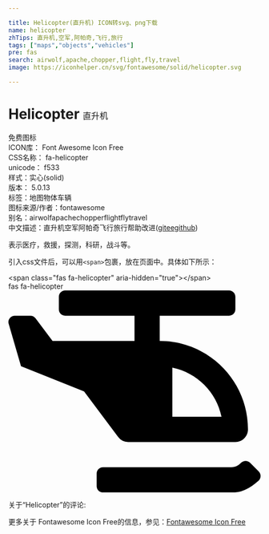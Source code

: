 ```yaml
---

title: Helicopter(直升机) ICON转svg、png下载
name: helicopter
zhTips: 直升机,空军,阿帕奇,飞行,旅行
tags: ["maps","objects","vehicles"]
pre: fas
search: airwolf,apache,chopper,flight,fly,travel
image: https://iconhelper.cn/svg/fontawesome/solid/helicopter.svg

---
```


# Helicopter  <small style="font-size: 60%;font-weight: 100">直升机</small>


<div class="detail-page">
<p>
<span><span class="badge-success badge">免费图标</span> </span>
<br/>
<span>
ICON库：
<span class="badge-secondary badge">Font Awesome Icon Free</span> 
</span>
<br/>
<span>
CSS名称：
<span class="badge-secondary badge">fa-helicopter</span> 
</span>
<br/>
<span>
unicode：
<span class="badge-secondary badge">f533</span> 
<copy-btn content='f533' btn-title=""></copy-btn>
<copy-btn :content='String.fromCodePoint(parseInt("f533", 16))' btn-title="复制U"></copy-btn>
</span><br/><span>样式：<span class="badge-light badge">实心(solid)</span></span>
<br/>
<span>
版本：
<span class="badge-secondary badge">5.0.13</span> 
</span><br/><span>标签：<span class="badge-light badge"><router-link to="/tags/maps.html">地图</router-link></span><span class="badge-light badge"><router-link to="/tags/objects.html">物体</router-link></span><span class="badge-light badge"><router-link to="/tags/vehicles.html">车辆</router-link></span></span>
<br/>
<span>图标来源/作者：<span class="badge-light badge">fontawesome</span></span> 
<br/>
<span>别名：<span class="badge-light badge">airwolf</span><span class="badge-light badge">apache</span><span class="badge-light badge">chopper</span><span class="badge-light badge">flight</span><span class="badge-light badge">fly</span><span class="badge-light badge">travel</span></span><br/><span class="zh-detail">中文描述：<span class="badge-primary badge">直升机</span><span class="badge-primary badge">空军</span><span class="badge-primary badge">阿帕奇</span><span class="badge-primary badge">飞行</span><span class="badge-primary badge">旅行</span><span class="help-link"><span>帮助改进</span>(<a href="https://gitee.com/liuwave/icon-helper/edit/master/json/fontawesome/solid/helicopter.json" target="_blank" rel="noopener noreferrer">gitee</a><a href="https://github.com/liuwave/icon-helper/edit/master/json/fontawesome/solid/helicopter.json" target="_blank" rel="noopener noreferrer">github</a></span>)</span><br/>
</p>
</div><div class="description description alert alert-light">表示医疗，救援，探测，科研，战斗等。</div>
<div class="alert alert-dark">
  <i class="fas fa-helicopter fa-xs"></i>
  <i class="fas fa-helicopter fa-sm"></i>
  <i class="fas fa-helicopter fa-lg"></i>
  <i class="fas fa-helicopter fa-2x"></i>
  <i class="fas fa-helicopter fa-3x"></i>
  <i class="fas fa-helicopter fa-5x"></i>
  <i class="fas fa-helicopter fa-7x"></i>
</div>
<div>
  <p>引入css文件后，可以用<code>&lt;span&gt;</code>包裹，放在页面中。具体如下所示：    
  </p>
  <div class="alert alert-primary" style="font-size: 14px">
    &lt;span class="fas fa-helicopter" aria-hidden="true"&gt;&lt;/span&gt;
    <copy-btn content='<span class="fas fa-helicopter" aria-hidden="true"></span>'></copy-btn>
  </div>
  <div class="alert alert-secondary">
    <i class="fas fa-helicopter"
    style="font-size: 24px"
    aria-hidden="true"></i> fas fa-helicopter
    <copy-btn content="fas fa-helicopter" btn-title="复制图标名称"></copy-btn>
  </div>
</div>
<div id="svg" class="svg-wrap">
<svg xmlns="http://www.w3.org/2000/svg" viewBox="0 0 640 512"><path d="M304 384h272c17.67 0 32-14.33 32-32 0-123.71-100.29-224-224-224V64h176c8.84 0 16-7.16 16-16V16c0-8.84-7.16-16-16-16H144c-8.84 0-16 7.16-16 16v32c0 8.84 7.16 16 16 16h176v64H112L68.8 70.4C65.78 66.37 61.03 64 56 64H16.01C5.6 64-2.04 73.78.49 83.88L32 192l160 64 86.4 115.2A31.992 31.992 0 0 0 304 384zm112-188.49C478.55 208.3 528.03 257.44 540.79 320H416V195.51zm219.37 263.3l-22.15-22.2c-6.25-6.26-16.24-6.1-22.64.01-7.09 6.77-13.84 11.25-24.64 11.25H240c-8.84 0-16 7.18-16 16.03v32.06c0 8.85 7.16 16.03 16 16.03h325.94c14.88 0 35.3-.47 68.45-29.52 7.02-6.14 7.57-17.05.98-23.66z"/></svg>
</div>
<detail full-name='fa-helicopter'></detail>
<div>
<p>关于“Helicopter”的评论:</p>
</div>
<Vssue title="关于“Helicopter”的评论" ></Vssue>    
<div><p>更多关于  Fontawesome Icon Free的信息，参见：<a target="_blank" href="https://iconhelper.cn/fontawesome.html">Fontawesome Icon Free</a>
</p></div>
